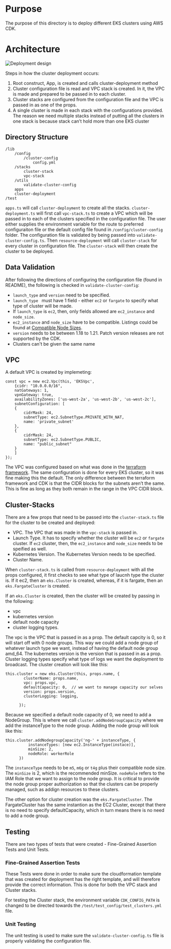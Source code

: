 # Purpose

The purpose of this directory is to deploy different EKS clusters using AWS CDK. 

# Architecture
![Deployment design](https://user-images.githubusercontent.com/54683946/183471629-59479f8c-db49-4c53-bbe5-48b5f18d6b14.png)


Steps in how the cluster deployment occurs:
1. Root construct, App, is created and calls cluster-deployment method
2. Cluster configuration file is read and VPC stack is created. In it, the VPC is made and prepared to be passed in to each cluster. 
3. Cluster stacks are configured from the configuration file and the VPC is passed in as one of the props.
4. A single cluster is made in each stack with the configurations provided. The reason we need multiple stacks instead of putting all the clusters in one stack is because stack can’t hold more than one EKS cluster 

## Directory Structure

```
/lib
    /config
        /cluster-config
            config.yml
    /stacks
        cluster-stack
        vpc-stack
    /utils
        validate-cluster-config
    apps
    cluster-deployment
/test
```
`apps.ts` will call `cluster-deployment` to create all the stacks. `cluster-deployment.ts` will first call `vpc-stack.ts` to create a VPC which will be passed in to each of the clusters specified in the configuration file. The user either supplies the environment variable for the route to preferred configuraiton file or the default config file found in `/config/cluster-config` folder. The configuration file is validated by being passed into `validate-cluster-config.ts`. Then `resource-deployment` will call `cluster-stack` for every cluster in configuration file. The `cluster-stack` will then create the cluster to be deployed.  

## Data Validation

After following the directions of configuring the configuration file (found in README), the following is checked in `validate-cluster-config`:
* `launch_type` and `version` need to be specified.
* `launch_type ` must have 1 field - either `ec2` or `fargate` to specify what type of cluster will be made. 
* If `launch_type` is `ec2`, then, only fields allowed are `ec2_instance` and `node_size`.
* `ec2_instance` and `node_size` have to be compatible. Listings could be found at [Compatible Node Sizes](https://www.amazonaws.cn/en/ec2/instance-types/). 
* `version` needs to be between 1.18 to 1.21. Patch version releases are not supported by the CDK. 
* Clusters can't be given the same name

## VPC

A default VPC is created by implemeting:
```
const vpc = new ec2.Vpc(this, 'EKSVpc',
    {cidr: "10.0.0.0/16",
    natGateways: 1,
    vpnGateway: true,
    availabilityZones: ['us-west-2a', 'us-west-2b', 'us-west-2c'],
    subnetConfiguration: [
    {
        cidrMask: 24,
        subnetType: ec2.SubnetType.PRIVATE_WITH_NAT,
        name: 'private_subnet'
    },
    {
        cidrMask: 24,
        subnetType: ec2.SubnetType.PUBLIC,
        name: "public_subnet"
    }
    ]
});
```
 The VPC was configured based on what was done in the [terraform framework](https://github.com/aws-observability/aws-otel-test-framework/blob/6cd6478ce2c32223494460b390f33aeb5e61c48e/terraform/eks_fargate_setup/main.tf#:~:text=%23%20%2D%2D%2D%2D%2D%2D%2D%2D%2D%2D%2D%2D%2D%2D%2D%2D%2D%2D%2D%2D%2D%2D%2D%2D%2D%2D%2D%2D%2D%2D%2D%2D%2D%2D%2D%2D%2D%2D%2D%2D%2D%2D%2D%2D%2D%2D%2D%2D%2D%2D%2D%2D%2D%2D%2D%2D%2D%2D%2D%2D%2D%2D%2D%2D%2D%2D%2D%2D%2D%2D%2D%2D%2D-,module%20%22vpc%22%20%7B,-source%20%3D%20%22). The same configuration is done for every EKS cluster, so it was fine making this the default. The only difference between the terraform framework and CDK is that the CIDR blocks for the subnets aren’t the same. This is fine as long as they both remain in the range in the VPC CIDR block.

 ## Cluster-Stacks

 There are a few props that need to be passed into the `cluster-stack.ts` file for the cluster to be created and deployed:
 * VPC. The VPC that was made in the `vpc-stack` is passed in. 
 * Launch Type. It has to specify whether the cluster will be `ec2` or `fargate` cluster. If `ec2` cluster, then, the `ec2_instance` and `node_size` needs to be speified as well. 
 * Kubernetes Version. The Kubernetes Version needs to be specified. 
 * Cluster Name. 

 When `cluster-stack.ts` is called from `resource-deployment` with all the props configured, it first checks to see what type of laucnh type the cluster is. If it ec2, then an `eks.Cluster` is created, whereas, if it is fargate, then an `eks.FargateCluster` is created. 
 
 If an `eks.Cluster` is created, then the cluster will be created by passing in the following:
 * vpc
 * kubernetes version
 * default node capacity
 * cluster logging types. 
 
 The vpc is the VPC that is passed in as a prop. The default capcity is 0, so it will start off with 0 node groups. This way we could add a node group of whatever launch type we want, instead of having the default node group amd_64. The kubernetes version is the version that is passed in as a prop. Cluster logging types specify what type of logs we want the deployment to broadcast. The cluster creation will look like this:

```
this.cluster = new eks.Cluster(this, props.name, {
        clusterName: props.name,
        vpc: props.vpc,
        defaultCapacity: 0,  // we want to manage capacity our selves
        version: props.version,
        clusterLogging: logging,
      
      });
```

Because we specified a default node capacity of 0, we need to add a NodeGroup. This is where we call `cluster.addNodeGroupCapacity` where we add the instanceType to the node group. Adding the node group will look like this:

```
this.cluster.addNodegroupCapacity('ng-' + instanceType, {
          instanceTypes: [new ec2.InstanceType(instace)],
          minSize: 2,
          nodeRole: workerRole
      })
```
The `instanceType` needs to be `m5`, `m6g` or `t4g` plus their compatible node size. The `minSize` is 2, which is the recommended minSize. `nodeRole` refers to the IAM Role that we want to assign to the node group. It is critical to provide the node group proper authorization so that the clusters can be properly managed, such as addign resources to these clusters. 

The other option for cluster creation was the `eks.FargateCluster`. The FargateCluster has the same instantion as the EC2 Cluster, except that there is no need to specify defaultCapacity, which in turn means there is no need to add a node group. 

## Testing

There are two types of tests that were created - Fine-Grained Assertion Tests and Unit Tests. 

### Fine-Grained Assertion Tests

These Tests were done in order to make sure the cloudformation template that was created for deployment has the right template, and will therefore provide the correct information. This is done for both the VPC stack and Cluster stacks. 

For testing the Cluster stack, the environment variable `CDK_CONFIG_PATH` is changed to be directed towards the `/test/test_config/test_clusters.yml` file. 

### Unit Testing

The unit testing is used to make sure the `validate-cluster-config.ts` file is properly validating the configuration file. 